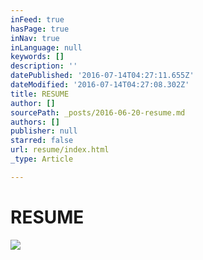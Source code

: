 ```yaml
---
inFeed: true
hasPage: true
inNav: true
inLanguage: null
keywords: []
description: ''
datePublished: '2016-07-14T04:27:11.655Z'
dateModified: '2016-07-14T04:27:08.302Z'
title: RESUME
author: []
sourcePath: _posts/2016-06-20-resume.md
authors: []
publisher: null
starred: false
url: resume/index.html
_type: Article

---
```

# RESUME
![](https://the-grid-user-content.s3-us-west-2.amazonaws.com/9ba773d8-3718-4114-8a52-ac1243af31ea.jpg)
